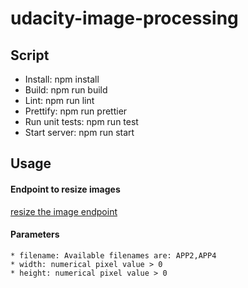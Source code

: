 # udacity-image-processing

## Script
* Install: npm install
* Build: npm run build
* Lint: npm run lint
* Prettify: npm run prettier
* Run unit tests: npm run test
* Start server: npm run start

## Usage

#### Endpoint to resize images
[resize the image endpoint](http://localhost:3000/api/image/get?filename=APP3&width=400&height=400)

#### Parameters
    * filename: Available filenames are: APP2,APP4
    * width: numerical pixel value > 0
    * height: numerical pixel value > 0